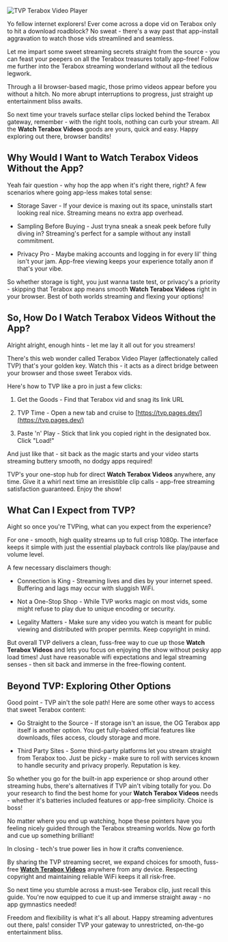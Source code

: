 ![TVP Terabox Video Player](https://pbs.twimg.com/media/GSLvc7laYAEr_wa?format=webp&name=large)

Yo fellow internet explorers! Ever come across a dope vid on Terabox only to hit a download roadblock? No sweat - there's a way past that app-install aggravation to watch those vids streamlined and seamless. 

Let me impart some sweet streaming secrets straight from the source - you can feast your peepers on all the Terabox treasures totally app-free! Follow me further into the Terabox streaming wonderland without all the tedious legwork. 

Through a lil browser-based magic, those primo videos appear before you without a hitch. No more abrupt interruptions to progress, just straight up entertainment bliss awaits. 

So next time your travels surface stellar clips locked behind the Terabox gateway, remember - with the right tools, nothing can curb your stream. All the **Watch Terabox Videos** goods are yours, quick and easy. Happy exploring out there, browser bandits!

## Why Would I Want to Watch Terabox Videos Without the App?
Yeah fair question - why hop the app when it's right there, right? A few scenarios where going app-less makes total sense:

- Storage Saver - If your device is maxing out its space, uninstalls start looking real nice. Streaming means no extra app overhead.

- Sampling Before Buying - Just tryna sneak a sneak peek before fully diving in? Streaming's perfect for a sample without any install commitment. 

- Privacy Pro - Maybe making accounts and logging in for every lil' thing isn't your jam. App-free viewing keeps your experience totally anon if that's your vibe.

So whether storage is tight, you just wanna taste test, or privacy's a priority - skipping that Terabox app means smooth **Watch Terabox Videos** right in your browser. Best of both worlds streaming and flexing your options!

## So, How Do I Watch Terabox Videos Without the App?
Alright alright, enough hints - let me lay it all out for you streamers! 

There's this web wonder called Terabox Video Player (affectionately called TVP) that's your golden key. Watch this - it acts as a direct bridge between your browser and those sweet Terabox vids. 

Here's how to TVP like a pro in just a few clicks:

1. Get the Goods - Find that Terabox vid and snag its link URL 

2. TVP Time - Open a new tab and cruise to [https://tvp.pages.dev/](https://tvp.pages.dev/) 

3. Paste 'n' Play - Stick that link you copied right in the designated box. Click "Load!"

And just like that - sit back as the magic starts and your video starts streaming buttery smooth, no dodgy apps required! 

TVP's your one-stop hub for direct **Watch Terabox Videos** anywhere, any time. Give it a whirl next time an irresistible clip calls - app-free streaming satisfaction guaranteed. Enjoy the show!

## What Can I Expect from TVP?
Aight so once you're TVPing, what can you expect from the experience? 

For one - smooth, high quality streams up to full crisp 1080p. The interface keeps it simple with just the essential playback controls like play/pause and volume level. 

A few necessary disclaimers though:

- Connection is King - Streaming lives and dies by your internet speed. Buffering and lags may occur with sluggish WiFi. 

- Not a One-Stop Shop - While TVP works magic on most vids, some might refuse to play due to unique encoding or security. 

- Legality Matters - Make sure any video you watch is meant for public viewing and distributed with proper permits. Keep copyright in mind.

But overall TVP delivers a clean, fuss-free way to cue up those **Watch Terabox Videos** and lets you focus on enjoying the show without pesky app load times! Just have reasonable wifi expectations and legal streaming senses - then sit back and immerse in the free-flowing content.

## Beyond TVP: Exploring Other Options
Good point - TVP ain't the sole path! Here are some other ways to access that sweet Terabox content:

- Go Straight to the Source - If storage isn't an issue, the OG Terabox app itself is another option. You get fully-baked official features like downloads, files access, cloudy storage and more. 

- Third Party Sites - Some third-party platforms let you stream straight from Terabox too. Just be picky - make sure to roll with services known to handle security and privacy properly. Reputation is key.

So whether you go for the built-in app experience or shop around other streaming hubs, there's alternatives if TVP ain't vibing totally for you. Do your research to find the best home for your **Watch Terabox Videos** needs - whether it's batteries included features or app-free simplicity. Choice is boss!

No matter where you end up watching, hope these pointers have you feeling nicely guided through the Terabox streaming worlds. Now go forth and cue up something brilliant!

In closing - tech's true power lies in how it crafts convenience. 

By sharing the TVP streaming secret, we expand choices for smooth, fuss-free **[Watch Terabox Videos](https://tvp.pages.dev/)** anywhere from any device. Respecting copyright and maintaining reliable WiFi keeps it all risk-free.  

So next time you stumble across a must-see Terabox clip, just recall this guide. You're now equipped to cue it up and immerse straight away - no app gymnastics needed!

Freedom and flexibility is what it's all about. Happy streaming adventures out there, pals! consider TVP your gateway to unrestricted, on-the-go entertainment bliss.

<script type="application/ld+json">
{
  "@context": "https://schema.org",
  "@type": "FAQPage",
  "mainEntity": [
    {
      "@type": "Question",
      "name": "Can we use TeraBox without login?",
      "acceptedAnswer": {
        "@type": "Answer",
        "text": "Yes you can, just head to https://tvp.pages.dev"
      }
    },
    {
      "@type": "Question",
      "name": "Can I access TeraBox on PC?",
      "acceptedAnswer": {
        "@type": "Answer",
        "text": "Absolutely! TeraBox offers access through their website on PCs, along with dedicated apps for mobile devices (Android and iOS)."
      }
    },
    {
      "@type": "Question",
      "name": "What are the disadvantages of TeraBox?",
      "acceptedAnswer": {
        "@type": "Answer",
        "text": "Consider these potential drawbacks: free storage limitations, security concerns (choose a strong password and enable two-factor authentication), and limited features in the free version (restricted download speeds or file sharing options)."
      }
    },
    {
      "@type": "Question",
      "name": "Is TeraBox safe to watch movies?",
      "acceptedAnswer": {
        "@type": "Answer",
        "text": "The safety depends on the movie source. Downloading copyrighted content without permission is illegal. TeraBox doesn't endorse or host copyrighted material. Stick to movies you legally own or have permission to access."
      }
    },
    {
      "@type": "Question",
      "name": "How do I use TeraBox offline?",
      "acceptedAnswer": {
        "@type": "Answer",
        "text": "TeraBox primarily functions online, but you can enable offline access for specific files within the mobile app, allowing you to view them even without an internet connection."
      }
    },
    {
      "@type": "Question",
      "name": "Is TeraBox APK safe?",
      "acceptedAnswer": {
        "@type": "Answer",
        "text": "Download the TeraBox app from official app stores (Google Play Store or Apple App Store) for safety. Third-party APK websites might contain malware or compromised versions."
      }
    },
    {
      "@type": "Question",
      "name": "What happens if I uninstall TeraBox?",
      "acceptedAnswer": {
        "@type": "Answer",
        "text": "Uninstalling the app removes the program from your device but doesn't delete your stored files on TeraBox's servers. You can still access your data by logging in through a web browser or reinstalling the app."
      }
    },
    {
      "@type": "Question",
      "name": "Is TeraBox lifetime free?",
      "acceptedAnswer": {
        "@type": "Answer",
        "text": "TeraBox offers a generous 1TB of free storage, but it's not guaranteed to be 'lifetime' free. The company's storage policy or pricing structure could change in the future."
      }
    },
    {
      "@type": "Question",
      "name": "Does TeraBox work without internet?",
      "acceptedAnswer": {
        "@type": "Answer",
        "text": "TeraBox requires an internet connection for uploading, downloading, and managing your cloud storage. However, you can enable offline access for specific files within the mobile app to view them without internet."
      }
    },
    {
      "@type": "Question",
      "name": "Is TeraBox really useful?",
      "acceptedAnswer": {
        "@type": "Answer",
        "text": "TeraBox's free storage makes it attractive for backing up data, photos, and documents. However, its usefulness depends on your needs. Consider paid cloud storage options with a stronger track record if you require advanced features or prioritize security certifications."
      }
    }
  ]
}
</script>
